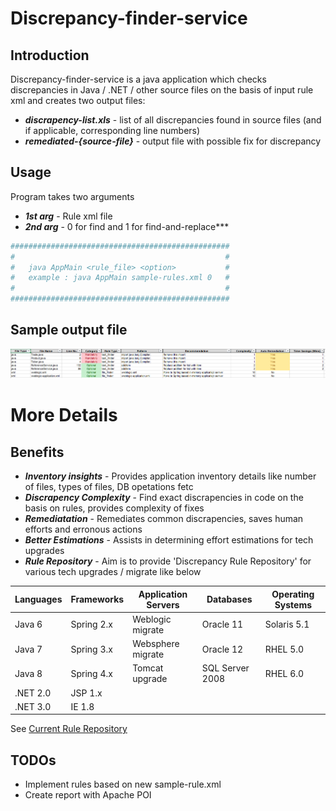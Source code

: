 # Discrepancy-finder-service

## Introduction
Discrepancy-finder-service is a java application which checks discrepancies in Java / .NET / other source files on the basis of input rule xml and creates two output files:
 -  ***discrapency-list.xls*** - list of all discrepancies found in source files (and if applicable, corresponding line numbers)
 -  ***remediated-{source-file}*** - output file with possible fix for discrepancy


## Usage

Program takes two arguments

 - ***1st arg*** - Rule xml file
 - ***2nd arg*** -  0 for find and 1 for find-and-replace***


```sh
#################################################
#                                               #
#   java AppMain <rule_file> <option>           #
#   example : java AppMain sample-rules.xml 0   #	
#                                               #	
#################################################
```

## Sample output file
![Screenshot](sample-output.png) <!-- .element height="100%" width="100%" -->

# More Details

## Benefits

 - ***Inventory insights*** - Provides application inventory details like number of files, types of files, DB opetations fetc 
 - ***Discrapency Complexity*** -  Find exact discrapencies in code on the basis on rules, provides complexity of fixes
 - ***Remediatation*** - Remediates common discrapencies, saves human efforts and erronous actions
 - ***Better Estimations*** - Assists in determining effort estimations for tech upgrades
 - ***Rule Repository*** - Aim is to provide 'Discrepancy Rule Repository' for various tech upgrades / migrate like below

| Languages | Frameworks | Application Servers | Databases | Operating Systems |
| --------- | ---------- | ------------------- | --------- | ----------------- |
| Java 6 | Spring 2.x | Weblogic migrate | Oracle 11 | Solaris 5.1 |
| Java 7 | Spring 3.x | Websphere migrate | Oracle 12 | RHEL 5.0 |
| Java 8 | Spring 4.x | Tomcat upgrade| SQL Server 2008 | RHEL 6.0 |
| .NET 2.0 | JSP 1.x | | | 
| .NET 3.0 | IE 1.8 | | |

See  [Current Rule Repository](https://github.com/jeevanatigre/discrepancy-finder-service/tree/master/rule-repository)


## TODOs

 - Implement rules based on new sample-rule.xml
 - Create report with Apache POI

